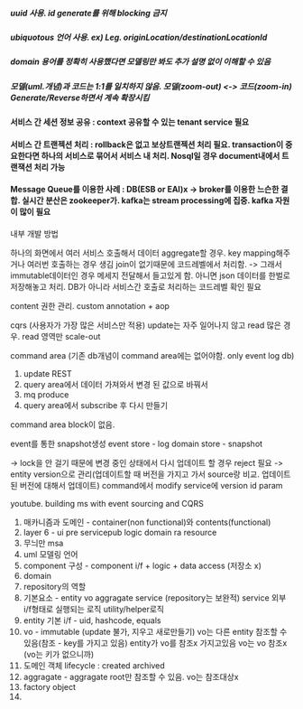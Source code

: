 ##### uuid 사용. id generate를 위해 blocking 금지 
##### ubiquotous 언어 사용. ex) Leg. originLocation/destinationLocationId
##### domain 용어를 정확히 사용했다면 모델링만 봐도 추가 설명 없이 이해할 수 있음

##### 모델(uml.개념)과 코드는 1:1를 일치하지 않음. 모델(zoom-out) <-> 코드(zoom-in) Generate/Reverse하면서 계속 확장시킴


#### 서비스 간 세션 정보 공유 :  context 공유할 수 있는 tenant service 필요
#### 서비스 간 트랜젝션 처리 : rollback은 없고 보상트랜젝션 처리 필요. transaction이 중요한다면 하나의 서비스로 묶어서 서비스 내 처리. Nosql일 경우 document내에서 트랜잭션 처리 가능

#### Message Queue를 이용한 사례 : DB(ESB or EAI)x -> broker를 이용한 느슨한 결합. 실시간 분산은 zookeeper가. kafka는 stream processing에 집중. kafka 자원이 많이 필요



내부 개발 방법

하나의 화면에서 여러 서비스 호출해서 데이터 aggregate할 경우. key mapping해주거나 여러번 호출하는 경우 생김
join이 없기때문에 코드레벨에서 처리함. 
-> 
그래서 immutable데이터인 경우 메세지 전달해서 들고있게 함. 아니면 json 데이터를 한벌로 저장해놓고 처리. 
DB가 아니라 서비스간 호출로 처리하는 코드레벨 확인 필요


content 권한 관리. 
custom annotation + aop 

cqrs (사용자가 가장 많은 서비스만 적용)
update는 자주 일어나지 않고
read 많은 경우. read 영역만 scale-out

command area (기존 db개념이 command area에는 없어야함. only event log db)
1. update REST
2. query area에서 데이터 가져와서 변경 된 값으로 바꿔서 
3. mq produce
4. query area에서 subscribe 후 다시 만들기

command area block이 없음. 

event를 통한 snapshot생성
event store - log 
domain store - snapshot

-> lock을 안 걸기 때문에 변경 중인 상태에서 다시 업데이트 할 경우 reject 필요
-> entity version으로 관리(업데이트할 때 버전을 가지고 가서 source랑 비교. 업데이트된 버전에 대해서 업데이트)
command에서 modify service에 version id param 

youtube. building ms with event sourcing and CQRS








1. 매카니즘과 도메인 - container(non functional)와 contents(functional)
2. layer 6 - ui pre servicepub logic domain ra resource
3. 무늬만 msa 
4. uml 모델링 언어
5. component 구성 - component i/f + logic + data access (저장소 x)
6. domain
7. repository의 역할
8. 기본요소 - entity vo aggragate service (repository는 보완적)
service 외부 i/f형태로 실행되는 로직
utility/helper로직 
9. entity 기본 i/f - uid, hashcode, equals
10. vo - immutable (update 불가, 지우고 새로만들기)
    vo는 다른 entity 참조할 수 있음(참조 - key를 가지고 있음)
    entity가 vo를 참조x 가지고있음
    vo는 vo 참조x (vo는 키가 없으니까)
11. 도메인 객체 lifecycle : created archived    
12. aggragate - aggragate root만 참조할 수 있음. vo는 참조대상x
13. factory object
14. 




